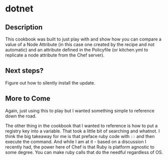 # dotnet

## Description

This cookbook was built to just play with and show how you can compare a value of a Node Attribute (in this case one created by the recipe and not automatic) and an attribute defined in the Policyfile (or kitchen.yml to replicate a node attribute from the Chef server).

## Next steps?

Figure out how to silently install the update.

## More to Come

Again, just using this to play but I wanted something simple to reference down the road.

The other thing in the cookbook that I wanted to reference is how to put a registry key into a variable. That took a little bit of searching and whatnot. I think the big takeaway for me is that preface ruby code with `::` and then execute the command. And while I am at it - based on a discussion I recently had, the power here of Chef is that Ruby is platform agnostic to some degree. You can make ruby calls that do the needful regardless of OS.
